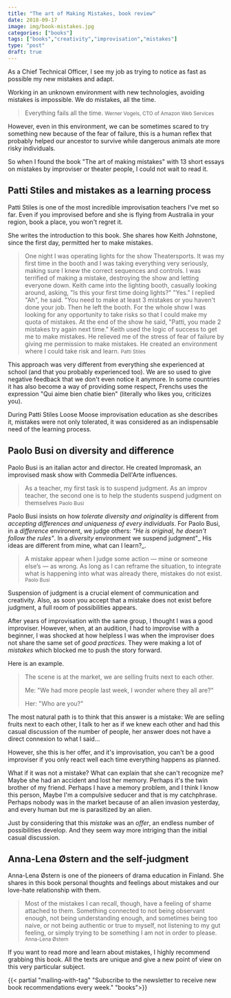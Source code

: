 ```yaml
---
title: "The art of Making Mistakes, book review"
date: 2018-09-17
image: img/book-mistakes.jpg
categories: ["books"]
tags: ["books","creativity","improvisation","mistakes"]
type: "post"
draft: true
---
```


As a Chief Technical Officer, I see my job as trying to notice as fast as possible my new mistakes and adapt.

Working in an unknown environment with new technologies, avoiding mistakes is impossible. We do mistakes, all the time.

> Everything fails all the time.
> <small>Werner Vogels, CTO of Amazon Web Services</small>

However, even in this environment, we can be sometimes scared to try something new because of the fear of failure, this is a human reflex that probably helped our ancestor to survive while dangerous animals ate more risky individuals.

So when I found the book "The art of making mistakes" with 13 short essays on mistakes by improviser or theater people, I could not wait to read it.

## Patti Stiles and mistakes as a learning process

Patti Stiles is one of the most incredible improvisation teachers I've met so far. Even if you improvised before and she is flying from Australia in your region, book a place, you won't regret it.

She writes the introduction to this book. She shares how Keith Johnstone, since the first day, permitted her to make mistakes.

> One night I was operating lights for the show Theatersports. It was my first time in the booth and I was taking everything very seriously, making sure I knew the correct sequences and controls. I was terrified of making a mistake, destroying the show and letting everyone down. Keith came into the lighting booth, casually looking around, asking, "Is this your first time doing lights?"
> "Yes." I replied
> "Ah", he said. "You need to make at least 3 mistakes or you haven't done your job.
> Then he left the booth.
> For the whole show I was looking for any opportunity to take risks so that I could make my quota of mistakes. At the end of the show he said, "Patti, you made 2 mistakes  try again next time."
> Keith used the logic of success to get me to make mistakes. He relieved me of the stress of fear of failure by giving me permission to make mistakes. He created an environment where I could take risk and learn.
> <small>Patti Stiles</small>

This approach was very different from everything she experienced at school (and that you probably experienced too). We are so used to give negative feedback that we don't even notice it anymore. In some countries it has also become a way of providing some respect, Frenchs uses the expression "Qui aime bien chatie bien" (literally who likes you, criticizes you).

During Patti Stiles Loose Moose improvisation education as she describes it, mistakes were not only tolerated, it was considered as an indispensable need of the learning process.

## Paolo Busi on diversity and difference

Paolo Busi is an italian actor and director. He created Impromask, an improvised mask show with Commedia Dell'Arte influences. 

> As a teacher, my first task is to suspend judgment. As an improv teacher, the second one is to help the students suspend judgment on themselves
> <small>Paolo Busi</small>

Paolo Busi insists on how _tolerate diversity and originality_ is different from _accepting differences and uniqueness of every individuals_. For Paolo Busi, in a _difference_ environent, we judge others: _"He is original, he doesn't follow the rules"_. In a _diversity_ environment we suspend judgment"_ His ideas are different from mine, what can I learn?_.

> A mistake appear when I judge some action — mine or someone else’s — as wrong. As long as I can reframe the situation, to integrate what is happening into what was already there, mistakes do not exist.
> <small>Paolo Busi</small>

Suspension of judgment is a crucial element of communication and creativity. Also, as soon you accept that a mistake does not exist before judgment, a full room of possibilities appears.

After years of improvisation with the same group, I thought I was a good improviser. However, when, at an audition, I had to improvise with a beginner, I was shocked at how helpless I was when the improviser does not share the same set of _good practices_. They were making a lot of _mistakes_ which blocked me to push the story forward. 

Here is an example.

> The scene is at the market, we are selling fruits next to each other.
> 
> Me: "We had more people last week, I wonder where they all are?"
> 
> Her: "Who are you?"

The most natural path is to think that this answer is a mistake: We are selling fruits next to each other, I talk to her as if we knew each other and had this casual discussion of the number of people, her answer does not have a direct connexion to what I said...

However, she this is her offer, and it's improvisation, you can't be a good improviser if you only react well each time everything happens as planned. 

What if it was not a mistake? What can explain that she can't recognize me? Maybe she had an accident and lost her memory. Perhaps it's the twin brother of my friend. Perhaps I have a memory problem, and I think I know this person, Maybe I'm a  compulsive seducer and that is my catchphrase. Perhaps nobody was in the market because of an alien invasion yesterday, and every human but me is parasitized by an alien.

Just by considering that this _mistake_ was an _offer_, an endless number of possibilities develop. And they seem way more intriging than the initial casual discussion.

## Anna-Lena Østern and the self-judgment

Anna-Lena Østern is one of the pioneers of drama education in Finland. She shares in this book personal thoughts and feelings about mistakes and our love-hate relationship with them.

> Most of the mistakes I can recall, though, have a feeling of shame attached to them. Something connected to not being observant enough, not being understanding enough, and sometimes being too naive, or not being authentic or true to myself, not listening to my gut feeling, or simply trying to be something I am not in order to please.
> <small>Anna-Lena Østern</small>

If you want to read more and learn about mistakes, I highly recommend grabbing this book. All the texts are unique and give a new point of view on this very particular subject.

{{< partial "mailing-with-tag" "Subscribe to the newsletter to receive new book recommendations every week." "books">}}